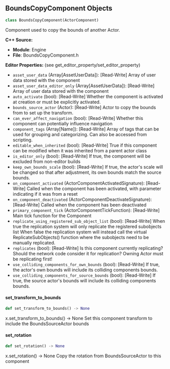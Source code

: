 ## BoundsCopyComponent Objects

```python
class BoundsCopyComponent(ActorComponent)
```

Component used to copy the bounds of another Actor.

**C++ Source:**

- **Module**: Engine
- **File**: BoundsCopyComponent.h

**Editor Properties:** (see get_editor_property/set_editor_property)

- ``asset_user_data`` (Array[AssetUserData]):  [Read-Write] Array of user data stored with the component
- ``asset_user_data_editor_only`` (Array[AssetUserData]):  [Read-Write] Array of user data stored with the component
- ``auto_activate`` (bool):  [Read-Write] Whether the component is activated at creation or must be explicitly activated.
- ``bounds_source_actor`` (Actor):  [Read-Write] Actor to copy the bounds from to set up the transform.
- ``can_ever_affect_navigation`` (bool):  [Read-Write] Whether this component can potentially influence navigation
- ``component_tags`` (Array[Name]):  [Read-Write] Array of tags that can be used for grouping and categorizing. Can also be accessed from scripting.
- ``editable_when_inherited`` (bool):  [Read-Write] True if this component can be modified when it was inherited from a parent actor class
- ``is_editor_only`` (bool):  [Read-Write] If true, the component will be excluded from non-editor builds
- ``keep_own_bounds_scale`` (bool):  [Read-Write] If true, the actor's scale will be changed so that after adjustment, its own bounds match the source bounds.
- ``on_component_activated`` (ActorComponentActivatedSignature):  [Read-Write] Called when the component has been activated, with parameter indicating if it was from a reset
- ``on_component_deactivated`` (ActorComponentDeactivateSignature):  [Read-Write] Called when the component has been deactivated
- ``primary_component_tick`` (ActorComponentTickFunction):  [Read-Write] Main tick function for the Component
- ``replicate_using_registered_sub_object_list`` (bool):  [Read-Write] When true the replication system will only replicate the registered subobjects list
  When false the replication system will instead call the virtual ReplicateSubObjects() function where the subobjects need to be manually replicated.
- ``replicates`` (bool):  [Read-Write] Is this component currently replicating? Should the network code consider it for replication? Owning Actor must be replicating first!
- ``use_colliding_components_for_own_bounds`` (bool):  [Read-Write] If true, the actor's own bounds will include its colliding components bounds.
- ``use_colliding_components_for_source_bounds`` (bool):  [Read-Write] If true, the source actor's bounds will include its colliding components bounds.

<a id="unreal.BoundsCopyComponent.set_transform_to_bounds"></a>

#### set_transform_to_bounds

```python
def set_transform_to_bounds() -> None
```

x.set_transform_to_bounds() -> None
Set this component transform to include the BoundsSourceActor bounds

<a id="unreal.BoundsCopyComponent.set_rotation"></a>

#### set_rotation

```python
def set_rotation() -> None
```

x.set_rotation() -> None
Copy the rotation from BoundsSourceActor to this component

<a id="unreal.ShapeComponent"></a>